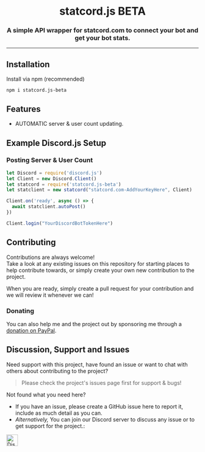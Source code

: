 <h1 align="center" id="statcordjs">
    statcord.js BETA
</h1>

<h3 align="center">A simple API wrapper for statcord.com to connect your bot and get your bot stats.</h3>



----

<!-- Content -->
## Installation

Install via npm (recommended)

```shell
npm i statcord.js-beta
```

## Features

* AUTOMATIC server & user count updating.

## Example Discord.js Setup

### Posting Server & User Count


```js
let Discord = require('discord.js')
let Client = new Discord.Client()
let statcord = require('statcord.js-beta')
let statclient = new statcord("statcord.com-AddYourKeyHere", Client)

Client.on('ready', async () => {
  await statclient.autoPost()
})

Client.login("YourDiscordBotTokenHere")
```

## Contributing

Contributions are always welcome!\
Take a look at any existing issues on this repository for starting places to help contribute towards, or simply create your own new contribution to the project.

When you are ready, simply create a pull request for your contribution and we will review it whenever we can!

### Donating

You can also help me and the project out by sponsoring me through a [donation on PayPal](http://paypal.me/deltafloof).


## Discussion, Support and Issues

Need support with this project, have found an issue or want to chat with others about contributing to the project?
> Please check the project's issues page first for support & bugs!

Not found what you need here?

* If you have an issue, please create a GitHub issue here to report it, include as much detail as you can.
* _Alternatively,_ You can join our Discord server to discuss any issue or to get support for the project.:

<a href="http://statcord.com/discord" target="_blank">
    <img src="https://discordapp.com/api/guilds/608711879858192479/embed.png" alt="Discord" height="30">
</a>
